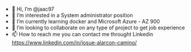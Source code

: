 - 👋 Hi, I’m @jaac97
- 👀 I’m interested in a System administrator position
- 🌱 I’m currently learning docker and Microsoft Azure - AZ 900
- 💞️ I’m looking to collaborate on any type of project to get job experience
- 📫 How to reach me you can contact me throught Linkedin https://www.linkedin.com/in/josue-alarcon-camino/

<!---
jaac97/jaac97 is a ✨ special ✨ repository because its `README.md` (this file) appears on your GitHub profile.
You can click the Preview link to take a look at your changes.
--->
